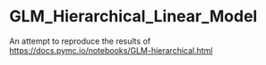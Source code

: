 # GLM_Hierarchical_Linear_Model
An attempt to reproduce the results of https://docs.pymc.io/notebooks/GLM-hierarchical.html

